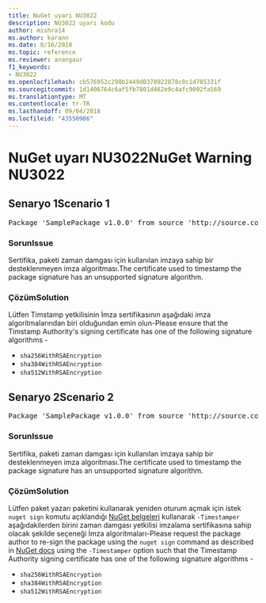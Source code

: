 ```yaml
---
title: NuGet uyarı NU3022
description: NU3022 uyarı kodu
author: mishra14
ms.author: karann
ms.date: 8/16/2018
ms.topic: reference
ms.reviewer: anangaur
f1_keywords:
- NU3022
ms.openlocfilehash: cb576952c290b2449d0378922878c0c1d785331f
ms.sourcegitcommit: 1d1406764c6af5fb7801d462e0c4afc9092fa569
ms.translationtype: MT
ms.contentlocale: tr-TR
ms.lasthandoff: 09/04/2018
ms.locfileid: "43550906"
---
```

# <a name="nuget-warning-nu3022"></a><span data-ttu-id="f45eb-103">NuGet uyarı NU3022</span><span class="sxs-lookup"><span data-stu-id="f45eb-103">NuGet Warning NU3022</span></span>

## <a name="scenario-1"></a><span data-ttu-id="f45eb-104">Senaryo 1</span><span class="sxs-lookup"><span data-stu-id="f45eb-104">Scenario 1</span></span>

<pre>Package 'SamplePackage v1.0.0' from source 'http://source.com/index.json': The primary signature's timestamp certificate has an unsupported signature algorithm.</pre>

### <a name="issue"></a><span data-ttu-id="f45eb-105">Sorun</span><span class="sxs-lookup"><span data-stu-id="f45eb-105">Issue</span></span>

<span data-ttu-id="f45eb-106">Sertifika, paketi zaman damgası için kullanılan imzaya sahip bir desteklenmeyen imza algoritması.</span><span class="sxs-lookup"><span data-stu-id="f45eb-106">The certificate used to timestamp the package signature has an unsupported signature algorithm.</span></span>


### <a name="solution"></a><span data-ttu-id="f45eb-107">Çözüm</span><span class="sxs-lookup"><span data-stu-id="f45eb-107">Solution</span></span>

<span data-ttu-id="f45eb-108">Lütfen Timstamp yetkilisinin İmza sertifikasının aşağıdaki imza algoritmalarından biri olduğundan emin olun-</span><span class="sxs-lookup"><span data-stu-id="f45eb-108">Please ensure that the Timstamp Authority's signing certificate has one of the following signature algorithms -</span></span> 
* `sha256WithRSAEncryption`
* `sha384WithRSAEncryption`
* `sha512WithRSAEncryption`



## <a name="scenario-2"></a><span data-ttu-id="f45eb-109">Senaryo 2</span><span class="sxs-lookup"><span data-stu-id="f45eb-109">Scenario 2</span></span>

<pre>Package 'SamplePackage v1.0.0' from source 'http://source.com/index.json': The timestamp certificate has an unsupported signature algorithm (SHA1). The following algorithms are supported: SHA256RSA, SHA384RSA, SHA512RSA.</pre>

### <a name="issue"></a><span data-ttu-id="f45eb-110">Sorun</span><span class="sxs-lookup"><span data-stu-id="f45eb-110">Issue</span></span>

<span data-ttu-id="f45eb-111">Sertifika, paketi zaman damgası için kullanılan imzaya sahip bir desteklenmeyen imza algoritması.</span><span class="sxs-lookup"><span data-stu-id="f45eb-111">The certificate used to timestamp the package signature has an unsupported signature algorithm.</span></span>


### <a name="solution"></a><span data-ttu-id="f45eb-112">Çözüm</span><span class="sxs-lookup"><span data-stu-id="f45eb-112">Solution</span></span>

<span data-ttu-id="f45eb-113">Lütfen paket yazarı paketini kullanarak yeniden oturum açmak için istek `nuget sign` komutu açıklandığı [NuGet belgeleri](https://docs.microsoft.com/en-us/nuget/create-packages/sign-a-package) kullanarak `-Timestamper` aşağıdakilerden birini zaman damgası yetkilisi imzalama sertifikasına sahip olacak şekilde seçeneği İmza algoritmaları-</span><span class="sxs-lookup"><span data-stu-id="f45eb-113">Please request the package author to re-sign the package using the `nuget sign` command as described in [NuGet docs](https://docs.microsoft.com/en-us/nuget/create-packages/sign-a-package) using the `-Timestamper` option such that the Timestamp Authority signing certificate has one of the following signature algorithms -</span></span>
* `sha256WithRSAEncryption`
* `sha384WithRSAEncryption`
* `sha512WithRSAEncryption`


